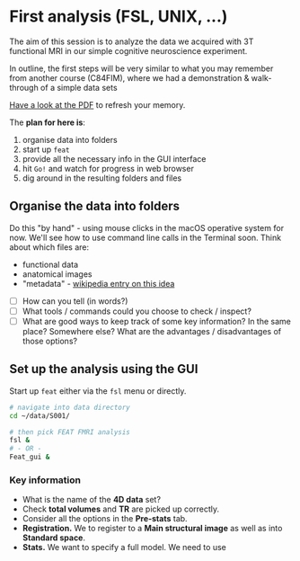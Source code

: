 # First analysis (FSL, UNIX, ...)

The aim of this session is to analyze the data we acquired with 3T functional MRI in our simple cognitive neuroscience experiment.

In outline, the first steps will be very similar to what you may remember from another course (C84FIM), where we had a demonstration & walk-through of a simple data sets

[Have a look at the PDF](c84fim-workshop-01.pdf) to refresh your memory.

The **plan for here is**:

1. organise data into folders
2. start up ``feat``
3. provide all the necessary info in the GUI interface
4. hit ``Go!`` and watch for progress in web browser
5. dig around in the resulting folders and files


## Organise the data into folders

Do this "by hand" - using mouse clicks in the macOS operative system for now. We'll see how to use command line calls in the Terminal soon. Think about which files are:

- functional data
- anatomical images
- "metadata" - [wikipedia entry on this idea](https://en.wikipedia.org/wiki/Metadata)

- [ ] How can you tell (in words?)
- [ ] What tools / commands could you choose to check / inspect?
- [ ] What are good ways to keep track of some key information? In the same place? Somewhere else? What are the advantages / disadvantages of those options?

## Set up the analysis using the GUI

Start up ``feat`` either via the ``fsl`` menu or directly.

```bash
# navigate into data directory
cd ~/data/S001/

# then pick FEAT FMRI analysis
fsl &
# - OR -
Feat_gui &
```

### Key information

- What is the name of the **4D data** set?
- Check **total volumes** and **TR** are picked up correctly.
- Consider all the options in the **Pre-stats** tab.
- **Registration.** We to register to a **Main structural image** as well as into **Standard space**.
- **Stats.** We want to specify a full model. We need to use
